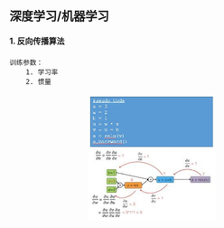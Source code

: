 ## 深度学习/机器学习

#### 1. 反向传播算法
```
训练参数：
    1. 学习率
    2. 惯量
```
<div align="center"><img src="pics/forward2backward.jpg" width="45%"></div>

